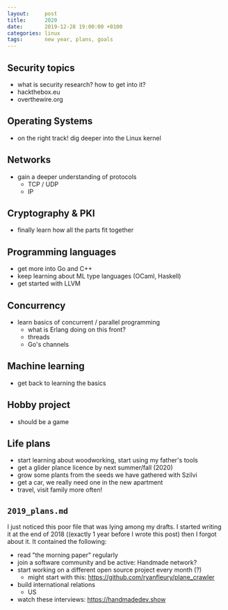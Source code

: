 ```yaml
---
layout:     post
title:      2020
date:       2019-12-28 19:00:00 +0100
categories: linux
tags:       new year, plans, goals
---
```


## Security topics
- what is security research? how to get into it?
- hackthebox.eu
- overthewire.org

## Operating Systems
- on the right track! dig deeper into the Linux kernel

## Networks
- gain a deeper understanding of protocols
	- TCP / UDP
	- IP

## Cryptography & PKI
- finally learn how all the parts fit together

## Programming languages
- get more into Go and C++
- keep learning about ML type languages (OCaml, Haskell)
- get started with LLVM

## Concurrency
- learn basics of concurrent / parallel programming
	- what is Erlang doing on this front?
	- threads
	- Go's channels

## Machine learning
- get back to learning the basics

## Hobby project
- should be a game

## Life plans
- start learning about woodworking, start using my father's tools
- get a glider plance licence by next summer/fall (2020)
- grow some plants from the seeds we have gathered with Szilvi
- get a car, we really need one in the new apartment
- travel, visit family more often!

## `2019_plans.md`
I just noticed this poor file that was lying among my drafts.
I started writing it at the end of 2018 ((exactly 1 year before I wrote this post)
then I forgot about it. It contained the following:
- read "the morning paper" regularly
- join a software community and be active: Handmade network?
- start working on a different open source project every month (?)
    - might start with this: https://github.com/ryanfleury/plane_crawler
- build international relations
    - US
- watch these interviews: https://handmadedev.show
